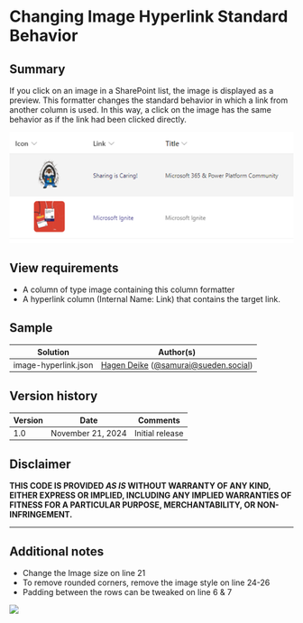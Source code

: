 # Changing Image Hyperlink Standard Behavior

## Summary
If you click on an image in a SharePoint list, the image is displayed as a preview. This formatter changes the standard behavior in which a link from another column is used. In this way, a click on the image has the same behavior as if the link had been clicked directly.

![screenshot of the sample](./assets/screenshot.png)

## View requirements
- A column of type image containing this column formatter
- A hyperlink column (Internal Name: Link) that contains the target link.

## Sample

Solution|Author(s)
--------|---------
image-hyperlink.json | [Hagen Deike](https://github.com/samurai-ka) ([@samurai@sueden.social](https://sueden.social/@samurai))

## Version history

Version|Date|Comments
-------|----|--------
1.0|November 21, 2024|Initial release

## Disclaimer

**THIS CODE IS PROVIDED *AS IS* WITHOUT WARRANTY OF ANY KIND, EITHER EXPRESS OR IMPLIED, INCLUDING ANY IMPLIED WARRANTIES OF FITNESS FOR A PARTICULAR PURPOSE, MERCHANTABILITY, OR NON-INFRINGEMENT.**

---

## Additional notes

- Change the Image size on line 21
- To remove rounded corners, remove the image style on line 24-26
- Padding between the rows can be tweaked on line 6 & 7

<img src="https://pnptelemetry.azurewebsites.net/list-formatting/column-samples/image-hyperlink" />